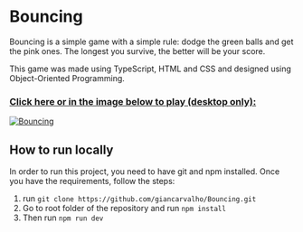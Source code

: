 # Bouncing

Bouncing is a simple game with a simple rule: dodge the green balls and get the pink ones. The longest you survive, the better will be your score. 

This game was made using TypeScript, HTML and CSS and designed using Object-Oriented Programming. 


### <a href="https://giancarvalho.github.io/Bouncing/" >Click here or in the image below to play (desktop only):
![Bouncing](https://i.imgur.com/NIHZI1A.gif)</a>



## How to run locally

In order to run this project, you need to have git and npm installed. Once you have the requirements, follow the steps:

1) run ```git clone https://github.com/giancarvalho/Bouncing.git```
2) Go to root folder of the repository and run ```npm install```
3) Then run ```npm run dev```
